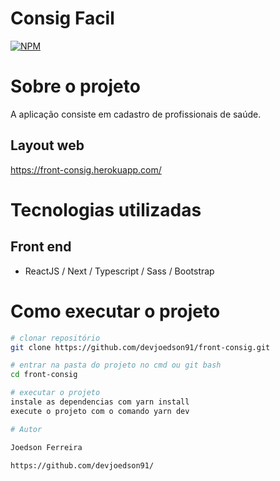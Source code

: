 # Consig Facil
[![NPM](https://img.shields.io/npm/l/react)](https://github.com/devsuperior/sds1-wmazoni/blob/master/LICENSE) 

# Sobre o projeto

A aplicação consiste em cadastro de profissionais de saúde.

## Layout web

https://front-consig.herokuapp.com/

# Tecnologias utilizadas

## Front end
- ReactJS / Next / Typescript / Sass / Bootstrap

# Como executar o projeto

```bash
# clonar repositório
git clone https://github.com/devjoedson91/front-consig.git

# entrar na pasta do projeto no cmd ou git bash
cd front-consig

# executar o projeto
instale as dependencias com yarn install
execute o projeto com o comando yarn dev

# Autor

Joedson Ferreira

https://github.com/devjoedson91/
